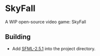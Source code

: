 # SkyFall
A WIP open-source video game: SkyFall

## Building
* Add [SFML-2.5.1](https://www.sfml-dev.org) into the project directory.
